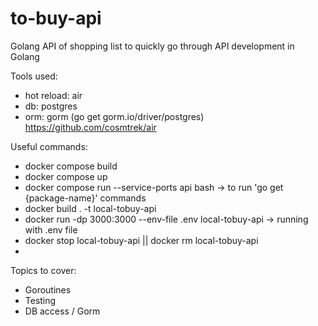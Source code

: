 # to-buy-api
Golang API of shopping list to quickly go through API development in Golang

Tools used:
- hot reload: air
- db: postgres
- orm: gorm (go get gorm.io/driver/postgres) https://github.com/cosmtrek/air

Useful commands:
- docker compose build
- docker compose up
- docker compose run --service-ports api bash -> to run 'go get {package-name}' commands
- docker build . -t local-tobuy-api
- docker run -dp 3000:3000 --env-file .env local-tobuy-api -> running with .env file
- docker stop local-tobuy-api || docker rm local-tobuy-api
- 

Topics to cover:
- Goroutines
- Testing
- DB access / Gorm